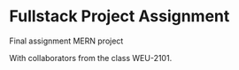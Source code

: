 # Fullstack Project Assignment

Final assignment MERN project

With collaborators from the class WEU-2101.
